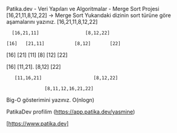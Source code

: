 Patika.dev - Veri Yapıları ve Algoritmalar - Merge Sort Projesi
[16,21,11,8,12,22] -> Merge Sort
Yukarıdaki dizinin sort türüne göre aşamalarını yazınız.
               [16,21,11,8,12,22]

      [16,21,11]                 [8,12,22]   

    [16]   [21,11]           [8,12]       [22]

   [16]      [21] [11]      [8]   [12]       [22]

  [16]         [11,21].     [8,12]          [22]
    
       [11,16,21]                   [8,12,22]
         
                  [8,11,12,16,21,22]
Big-O gösterimini yazınız.
O(nlogn)

PatikaDev profilim (https://app.patika.dev/yasmine)

[https://www.patika.dev]
